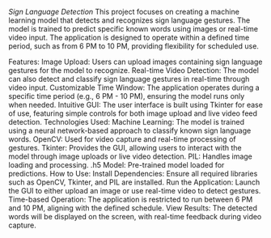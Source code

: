 *Sign Language Detection*
This project focuses on creating a machine learning model that detects and recognizes sign language gestures. The model is trained to predict specific known words using images or real-time video input. The application is designed to operate within a defined time period, such as from 6 PM to 10 PM, providing flexibility for scheduled use.

Features:
Image Upload: Users can upload images containing sign language gestures for the model to recognize.
Real-time Video Detection: The model can also detect and classify sign language gestures in real-time through video input.
Customizable Time Window: The application operates during a specific time period (e.g., 6 PM - 10 PM), ensuring the model runs only when needed.
Intuitive GUI: The user interface is built using Tkinter for ease of use, featuring simple controls for both image upload and live video feed detection.
Technologies Used:
Machine Learning: The model is trained using a neural network-based approach to classify known sign language words.
OpenCV: Used for video capture and real-time processing of gestures.
Tkinter: Provides the GUI, allowing users to interact with the model through image uploads or live video detection.
PIL: Handles image loading and processing.
.h5 Model: Pre-trained model loaded for predictions.
How to Use:
Install Dependencies: Ensure all required libraries such as OpenCV, Tkinter, and PIL are installed.
Run the Application: Launch the GUI to either upload an image or use real-time video to detect gestures.
Time-based Operation: The application is restricted to run between 6 PM and 10 PM, aligning with the defined schedule.
View Results: The detected words will be displayed on the screen, with real-time feedback during video capture.
